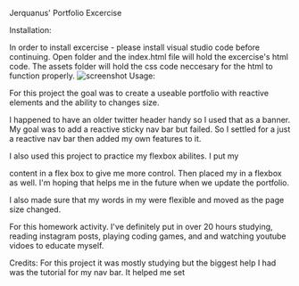 Jerquanus' Portfolio Excercise


Installation:

In order to install excercise - please install visual studio code before continuing.
Open folder and the index.html file will hold the excercise's html code. 
The assets folder will hold the css code neccesary for the html to function properly.
![screenshot](./)
Usage:

For this project the goal was to create a useable portfolio with reactive elements
and the ability to changes size. 

I happened to have an older twitter header handy so I used that as a banner.
My goal was to add a reactive sticky nav bar but failed. So I settled for a just a reactive
nav bar then added my own features to it. 




I also used this project to practice my flexbox abilites. I put my <main> content in a 
flex box to give me more control. Then placed my <projects> in a flexbox as well. I'm
hoping that helps me in the future when we update the portfolio. 

I also made sure that my words in my <about me> were flexible and moved as the page size changed.


For this homework activity. I've definitely put in over
20 hours studying, reading instagram posts, playing coding games, and and watching youtube vidoes to educate myself.

Credits:
For this project it was mostly studying but the biggest help I had was the tutorial 
for my nav bar. It helped me set




